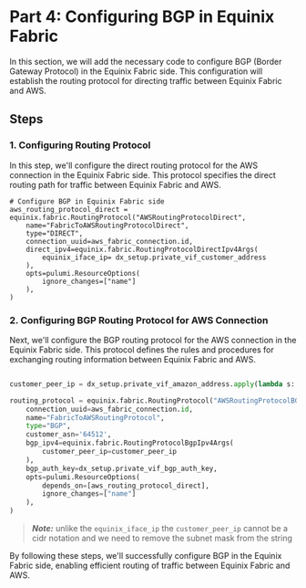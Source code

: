 <!-- See https://squidfunk.github.io/mkdocs-material/reference/ -->
# Part 4: Configuring BGP in Equinix Fabric

In this section, we will add the necessary code to configure BGP (Border Gateway Protocol) in the Equinix Fabric side. This configuration will establish the routing protocol for directing traffic between Equinix Fabric and AWS.

## Steps

### 1. Configuring Routing Protocol

In this step, we'll configure the direct routing protocol for the AWS connection in the Equinix Fabric side. This protocol specifies the direct routing path for traffic between Equinix Fabric and AWS.

```
# Configure BGP in Equinix Fabric side
aws_routing_protocol_direct = equinix.fabric.RoutingProtocol("AWSRoutingProtocolDirect",
    name="FabricToAWSRoutingProtocolDirect",
    type="DIRECT",
    connection_uuid=aws_fabric_connection.id,
    direct_ipv4=equinix.fabric.RoutingProtocolDirectIpv4Args(
        equinix_iface_ip= dx_setup.private_vif_customer_address
    ),
    opts=pulumi.ResourceOptions(
        ignore_changes=["name"]
    ),
)
```

### 2. Configuring BGP Routing Protocol for AWS Connection

Next, we'll configure the BGP routing protocol for the AWS connection in the Equinix Fabric side. This protocol defines the rules and procedures for exchanging routing information between Equinix Fabric and AWS.


```python

customer_peer_ip = dx_setup.private_vif_amazon_address.apply(lambda s: s.split('/'))[0]

routing_protocol = equinix.fabric.RoutingProtocol("AWSRoutingProtocolBGP",
    connection_uuid=aws_fabric_connection.id,
    name="FabricToAWSRoutingProtocol",
    type="BGP",
    customer_asn='64512',
    bgp_ipv4=equinix.fabric.RoutingProtocolBgpIpv4Args(
        customer_peer_ip=customer_peer_ip
    ),
    bgp_auth_key=dx_setup.private_vif_bgp_auth_key,
    opts=pulumi.ResourceOptions(
        depends_on=[aws_routing_protocol_direct],
        ignore_changes=["name"]
    ),
)
```

> **_Note:_** unlike the `equinix_iface_ip` the `customer_peer_ip` cannot be a cidr notation and we need to remove the subnet mask from the string

By following these steps, we'll successfully configure BGP in the Equinix Fabric side, enabling efficient routing of traffic between Equinix Fabric and AWS.
